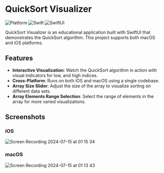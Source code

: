 # QuickSort Visualizer

![Platform](https://img.shields.io/badge/platform-iOS%20%7C%20macOS-blue)
![Swift](https://img.shields.io/badge/swift-5-orange.svg)
![SwiftUI](https://img.shields.io/badge/swiftui-red)

QuickSort Visualizer is an educational application built with SwiftUI that demonstrates the QuickSort algorithm. This project supports both macOS and iOS platforms.

## Features

- **Interactive Visualization**: Watch the QuickSort algorithm in action with visual indicators for low, and high indices.
- **Cross-Platform**: Runs on both iOS and macOS using a single codebase.
- **Array Size Slider**: Adjust the size of the array to visualize sorting on different data sets.
- **Array Elements Range Selection**: Select the range of elements in the array for more varied visualizations.

## Screenshots

### iOS
![Screen Recording 2024-07-15 at 01 15 34](https://github.com/user-attachments/assets/1e629144-d68a-4eb5-a8d1-c534829d20c6)

### macOS
![Screen Recording 2024-07-15 at 01 13 43](https://github.com/user-attachments/assets/899085af-eaaf-427c-9be7-256880d4727c)
